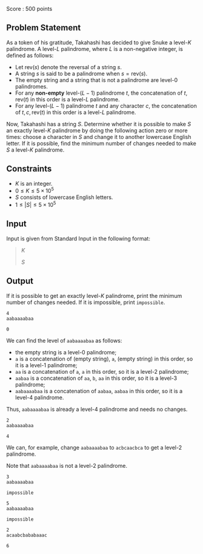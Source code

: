 Score : $500$ points

## Problem Statement

As a token of his gratitude, Takahashi has decided to give Snuke a level-$K$ palindrome. A level-$L$ palindrome, where $L$ is a non-negative integer, is defined as follows:

- Let $\mathrm{rev}(s)$ denote the reversal of a string $s$.
- A string $s$ is said to be a palindrome when $s = \mathrm{rev}(s)$.
- The empty string and a string that is not a palindrome are level-$0$ palindromes.
- For any **non-empty** level-$(L-1)$ palindrome $t$, the concatenation of $t, \mathrm{rev}(t)$ in this order is a level-$L$ palindrome.
- For any level-$(L-1)$ palindrome $t$ and any character $c$, the concatenation of $t, c, \mathrm{rev}(t)$ in this order is a level-$L$ palindrome.

Now, Takahashi has a string $S$.
Determine whether it is possible to make $S$ an exactly level-$K$ palindrome by doing the following action zero or more times: choose a character in $S$ and change it to another lowercase English letter. If it is possible, find the minimum number of changes needed to make $S$ a level-$K$ palindrome.

## Constraints

- $K$ is an integer.
- $0 \leq K \leq 5 \times 10^5$
- $S$ consists of lowercase English letters.
- $1 \leq |S| \leq 5 \times 10^5$

## Input

Input is given from Standard Input in the following format:

> $K$
> 
> $S$

## Output

If it is possible to get an exactly level-$K$ palindrome, print the minimum number of changes needed.
If it is impossible, print `impossible`.

```input1
4
aabaaaabaa
```

```output1
0
```

We can find the level of `aabaaaabaa` as follows:

- the empty string is a level-$0$ palindrome;
- `a` is a concatenation of (empty string), `a`, (empty string) in this order, so it is a level-$1$ palindrome;
- `aa` is a concatenation of `a`, `a` in this order, so it is a level-$2$ palindrome;
- `aabaa` is a concatenation of `aa`, `b`, `aa` in this order, so it is a level-$3$ palindrome;
- `aabaaaabaa` is a concatenation of `aabaa`, `aabaa` in this order, so it is a level-$4$ palindrome.

Thus, `aabaaaabaa` is already a level-$4$ palindrome and needs no changes.

```input2
2
aabaaaabaa
```

```output2
4
```

We can, for example, change `aabaaaabaa` to `acbcaacbca` to get a level-$2$ palindrome.

Note that `aabaaaabaa` is not a level-$2$ palindrome.

```input3
3
aabaaaabaa
```

```output3
impossible
```

```input4
5
aabaaaabaa
```

```output4
impossible
```

```input5
2
acaabcbababaaac
```

```output5
6
```